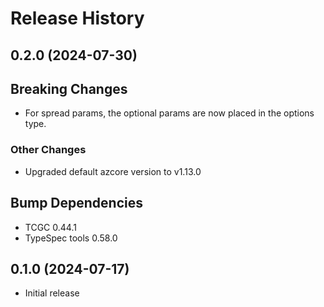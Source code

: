 # Release History

## 0.2.0 (2024-07-30)

## Breaking Changes

* For spread params, the optional params are now placed in the options type.

### Other Changes

* Upgraded default azcore version to v1.13.0

## Bump Dependencies

* TCGC 0.44.1
* TypeSpec tools 0.58.0

## 0.1.0 (2024-07-17)

* Initial release
